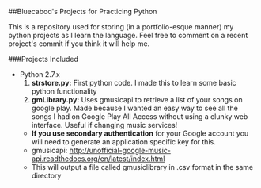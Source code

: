 ##Bluecabod's Projects for Practicing Python

This is a repository used for storing (in a portfolio-esque manner) my python projects as I learn the language. Feel free to comment on a recent project's commit if you think it will help me.

###Projects Included

- Python 2.7.x
  1. **strstore.py:** First python code. I made this to learn some basic python functionality
  2. **gmLibrary.py:** Uses gmusicapi to retrieve a list of your songs on google play. Made because I wanted an easy way to see all the songs I had on Google Play All Access without using a clunky web interface. Useful if changing music services! 
    - **If you use secondary authentication** for your Google account you will need to generate an application specific key for this.
    - gmusicapi: http://unofficial-google-music-api.readthedocs.org/en/latest/index.html
    - This will output a file called gmusiclibrary in .csv format in the same directory

